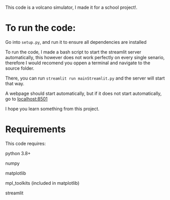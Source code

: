 This code is a volcano simulator, I made it for a school project!.

# To run the code:

Go into `setup.py`, and run it to ensure all dependencies are installed

To run the code, I made a bash script to start the streamlit server automatically, this however does not work perfectly on every single senario, therefore I would recomend you oppen a terminal and navigate to the source folder. 

There, you can run `streamlit run mainStreamlit.py` and the server will start that way.

A webpage should start automatically, but if it does not start automatically, go to [localhost:8501](http://localhost:8501/)

I hope you learn something from this project.


# Requirements

This code requires:

python 3.8+

numpy

matplotlib

mpl_toolkits (included in matplotlib)

streamlit